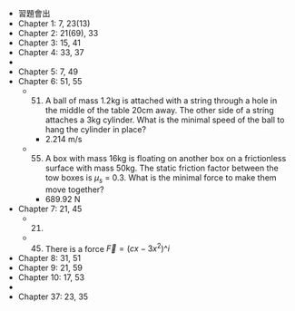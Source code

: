 

- 習題會出
- Chapter 1: 7, 23(13)
- Chapter 2: 21(69), 33
- Chapter 3: 15, 41
- Chapter 4: 33, 37
- 
- Chapter 5: 7, 49
- Chapter 6: 51, 55
  - 51. A ball of mass 1.2kg is attached with a string through a hole in the middle of the table 20cm away. The other side of a string attaches a 3kg cylinder. What is the minimal speed of the ball to hang the cylinder in place?
    -  2.214 m/s
  - 55. A box with mass 16kg is floating on another box on a frictionless surface with mass 50kg. The static friction factor between the tow boxes is $\mu_s$ = 0.3. What is the minimal force to make them move together?
    - 689.92 N
- Chapter 7: 21, 45
  - 21. 
  - 45. There is a force $\vec F = (cx-3x^2)\^i$
- Chapter 8: 31, 51
- Chapter 9: 21, 59
- Chapter 10: 17, 53
- 
- Chapter 37: 23, 35